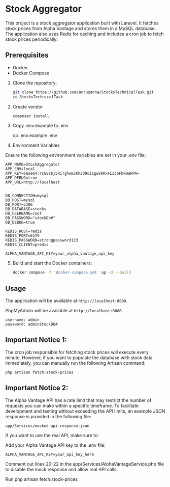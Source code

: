 # Stock Aggregator

This project is a stock aggregator application built with Laravel. It fetches stock prices from Alpha Vantage and stores them in a MySQL database. The application also uses Redis for caching and includes a cron job to fetch stock prices periodically.

## Prerequisites

- Docker
- Docker Compose

1. Clone the repository:
    ```sh
    git clone https://github.com/avruzanna/StocksTechnicalTask.git
    cd StocksTechnicalTask
    ```
2. Create vendor 
    ```sh
    composer install
    ```    
3. Copy .env.example to .env

    cp .env.example .env

4. Environment Variables

Ensure the following environment variables are set in your .env file:

```plaintext
APP_NAME=StockAggregator
APP_ENV=local
APP_KEY=base64:rcGSsbj5RiTghwmJKk2O0oi1gwSKRxFLzJ6FhwQaHPA=
APP_DEBUG=true
APP_URL=http://localhost


DB_CONNECTION=mysql
DB_HOST=mysql
DB_PORT=3306
DB_DATABASE=stocks
DB_USERNAME=root
DB_PASSWORD="stockDb#"
DB_DEBUG=true

REDIS_HOST=redis
REDIS_PORT=6379
REDIS_PASSWORD=strongpassword123
REDIS_CLIENT=predis

ALPHA_VANTAGE_API_KEY=your_alpha_vantage_api_key
```

5. Build and start the Docker containers:
    ```sh
    docker compose -f 'docker-compose.yml' up -d --build 
    ```
    
## Usage

The application will be available at `http://localhost:8000`.

PhpMyAdmin will be available at `http://localhost:8080`.

    username: admin
    password: adminStockDb#


## Important Notice 1:

The cron job responsible for fetching stock prices will execute every minute. However, if you want to populate the database with stock data immediately, you can manually run the following Artisan command:

    php artisan fetch:stock-prices

## Important Notice 2:

The Alpha Vantage API has a rate limit that may restrict the number of requests you can make within a specific timeframe. To facilitate development and testing without exceeding the API limits, an example JSON response is provided in the following file:

    app/Services/mocked-api-response.json

If you want to use the real API, make sure to:

Add your Alpha Vantage API key to the .env file:

    ALPHA_VANTAGE_API_KEY=your_api_key_here

Comment out lines 20-22 in the app/Services/AlphaVantageService.php file to disable the mock response and allow real API calls.

Run 
    php artisan fetch:stock-prices

